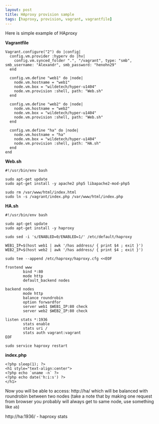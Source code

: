 ```yaml
---
layout: post
title: HAproxy provision sample
tags: [haproxy, provision, vagrant, vagrantfile]
---
```


Here is simple example of HAproxy

**Vagrantfile**

    Vagrant.configure("2") do |config|
      config.vm.provider :hyperv do |hv|
        config.vm.synced_folder ".", "/vagrant", type: "smb", smb_username: "Alexandr", smb_password: "henohn29"
      end

      config.vm.define "web1" do |node|
        node.vm.hostname = "web1"
        node.vm.box = "wildetech/hyper-u1404"
        node.vm.provision :shell, path: "Web.sh"
      end

      config.vm.define "web2" do |node|
        node.vm.hostname = "web2"
        node.vm.box = "wildetech/hyper-u1404"
        node.vm.provision :shell, path: "Web.sh"
      end

      config.vm.define "ha" do |node|
        node.vm.hostname = "ha"
        node.vm.box = "wildetech/hyper-u1404"
        node.vm.provision :shell, path: "HA.sh"
      end
    end

**Web.sh**

    #!/usr/bin/env bash

    sudo apt-get update
    sudo apt-get install -y apache2 php5 libapache2-mod-php5

    sudo rm /var/www/html/index.html
    sudo ln -s /vagrant/index.php /var/www/html/index.php

**HA.sh**

    #!/usr/bin/env bash

    sudo apt-get update
    sudo apt-get install -y haproxy

    sudo sed -i 's/ENABLED=0/ENABLED=1/' /etc/default/haproxy

    WEB1_IP=$(host web1 | awk '/has address/ { print $4 ; exit }')
    WEB2_IP=$(host web2 | awk '/has address/ { print $4 ; exit }')

    sudo tee --append /etc/haproxy/haproxy.cfg <<EOF

    frontend www
            bind *:80
            mode http
            default_backend nodes

    backend nodes
            mode http
            balance roundrobin
            option forwardfor
            server web1 $WEB1_IP:80 check
            server web2 $WEB2_IP:80 check

    listen stats *:1936
            stats enable
            stats uri /
            stats auth vagrant:vagrant
    EOF

    sudo service haproxy restart

**index.php**

    <?php sleep(1); ?>
    <h1 style="text-align:center">
    <?php echo `uname -n` ?>
    <?php echo date('h:i:s') ?>
    </h1>

Now you will be able to access: http://ha/ which will be balanced with roundrobin between two nodes (take a note that by making one request from browser you probably will always get to same node, use something like `ab`)

http://ha:1936/ - haproxy stats

